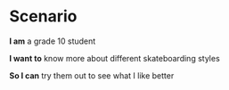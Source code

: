 # Scenario

**I am** a grade 10 student

**I want to** know more about different skateboarding styles

**So I can** try them out to see what I like better